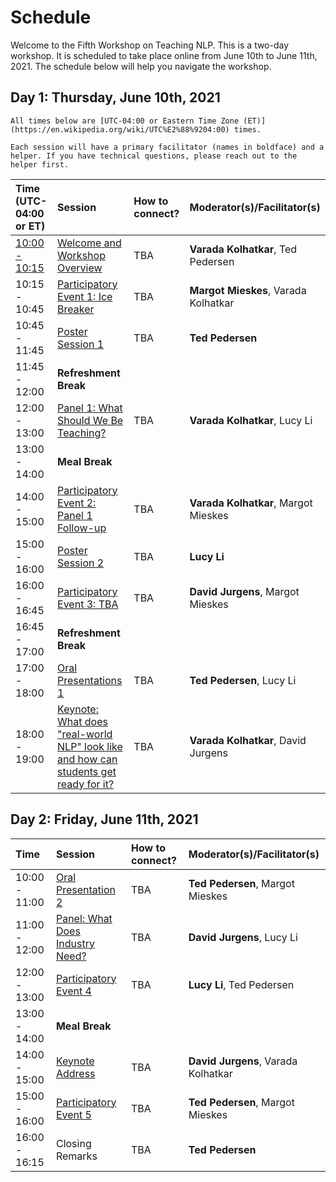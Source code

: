 # Schedule

Welcome to the Fifth Workshop on Teaching NLP. This is a two-day workshop. It is scheduled to take place online from June 10th to June 11th, 2021. The schedule below will help you navigate the workshop. 

## Day 1: Thursday, June 10th, 2021

```{note}
All times below are [UTC-04:00 or Eastern Time Zone (ET)](https://en.wikipedia.org/wiki/UTC%E2%88%9204:00) times.
```

```{note}
Each session will have a primary facilitator (names in boldface) and a helper. If you have technical questions, please reach out to the helper first. 
```

| Time (UTC-04:00 or ET)              |     Session                          |  How to connect?       | Moderator(s)/Facilitator(s)  |
| :---------------- | :------------------------------   | :----------------- | :----------------- |
| [10:00 - 10:15](https://dateful.com/eventlink/4564887570) | [Welcome and Workshop Overview](introduction.md)     |         TBA            | **Varada Kolhatkar**, Ted Pedersen |
| 10:15 - 10:45 | [Participatory Event 1: Ice Breaker](activities/ice-breaker.md)|         TBA            | **Margot Mieskes**, Varada Kolhatkar | 
| 10:45 - 11:45 | [Poster Session 1](posters/poster1.md)                  |         TBA            | **Ted Pedersen** | 
| 11:45 - 12:00 | **Refreshment Break**                 |                        |                     | 
| 12:00 - 13:00  | [Panel 1: What Should We Be Teaching?](panels/core-concepts.md)    |         TBA |  **Varada Kolhatkar**, Lucy Li |
| 13:00 - 14:00  | **Meal Break**                              |            |                     |  |
| 14:00 - 15:00  | [Participatory Event 2: Panel 1 Follow-up](activities/core-topics.md)     |         TBA            |  **Varada Kolhatkar**, Margot Mieskes |
| 15:00 - 16:00  | [Poster Session 2](posters/poster2.md)   |         TBA            | **Lucy Li** |
| 16:00 - 16:45  | [Participatory Event 3: TBA](activities/ice-breaker.md)  |         TBA            |  **David Jurgens**, Margot Mieskes |
| 16:45 - 17:00  | **Refreshment Break**  |                     |                     |
| 17:00 - 18:00  | [Oral Presentations 1](oral-talks/talk1.md) |      TBA          |   **Ted Pedersen**, Lucy Li |
| 18:00 - 19:00  | [Keynote: What does "real-world NLP" look like and how can students get ready for it?](keynotes/ines_montani.md)   |         TBA          |  **Varada Kolhatkar**, David Jurgens  |



## Day 2: Friday, June 11th, 2021

| Time              |     Session                         |  How to connect?       | Moderator(s)/Facilitator(s)     |
| :---------------- | :------------------------------ | :----------------- | :----------------- |
| 10:00 - 11:00 |    [Oral Presentation 2](oral-talks/talk2.md) |         TBA            |   **Ted Pedersen**, Margot Mieskes                  |  |
| 11:00 - 12:00 |  [Panel: What Does Industry Need?](panels/industry.md) |         TBA  | **David Jurgens**, Lucy Li  |
| 12:00 - 13:00 |  [Participatory Event 4](activities/industry-panel-follow-up.md) |         TBA            | **Lucy Li**, Ted Pedersen |
| 13:00 - 14:00  |    **Meal Break**                              |                        |                     |  | 
| 14:00 - 15:00  |  [Keynote Address](keynotes/jason_eisner.md)   |         TBA  | **David Jurgens**, Varada Kolhatkar  |
| 15:00 - 16:00  |    [Participatory Event 5](activities/feedback.md)          |         TBA            |   **Ted Pedersen**, Margot Mieskes |
| 16:00 - 16:15   |   Closing Remarks              |         TBA            |     **Ted Pedersen** |


